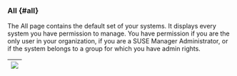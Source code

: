 ### All {#all}

The All page contains the default set of your systems. It displays every system you have permission to manage. You have permission if you are the only user in your organization, if you are a SUSE Manager Administrator, or if the system belongs to a group for which you have admin rights.

| ![](systems_all.png) |
| --- |